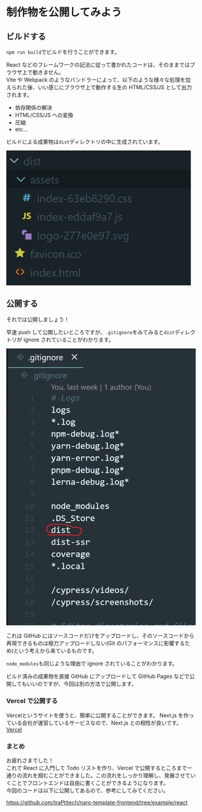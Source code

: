 # 制作物を公開してみよう

## ビルドする

`npm run build`でビルドを行うことができます。

React などのフレームワークの記法に従って書かれたコードは、そのままではブラウザ上で動きません。  
Vite や Webpack のようなバンドラーによって、以下のような様々な処理を加えられた後、いい感じにブラウザ上で動作する生の HTML/CSS/JS として出力されます。

- 依存関係の解決
- HTML/CSS/JS への変換
- 圧縮
- etc...

ビルドによる成果物は`dist`ディレクトリの中に生成されています。

![](images/2/dist.png)

## 公開する

それでは公開しましょう！

早速 push して公開したいところですが、`.gitignore`をみてみると`dist`ディレクトリが ignore されていることがわかります。

![](images/2/ignore.png)

これは GitHub にはソースコードだけをアップロードし、そのソースコードから再現できるものは極力アップロードしない(Git のパフォーマンスに影響するため)という考えから来ているものです。

`node_modules`も同じような理由で ignore されていることがわかります。

ビルド済みの成果物を直接 GitHub にアップロードして GitHub Pages などで公開してもいいのですが、今回は別の方法で公開します。

### Vercel で公開する
Vercelというサイトを使うと、簡単に公開することができます。
Next.js を作っている会社が運営しているサービスなので、Next.js との相性が良いです。  
[Vercel](https://vercel.com/)

### まとめ
お疲れさまでした！  
これで React に入門して Todo リストを作り、Vercel で公開するところまで一通りの流れを掴むことができました。この流れをしっかり理解し、発展させていくことでフロントエンドは自由に書くことができるようになります。  
今回のコードは以下に公開してあるので、参考にしてみてください。

https://github.com/traPtitech/naro-template-frontend/tree/example/react
